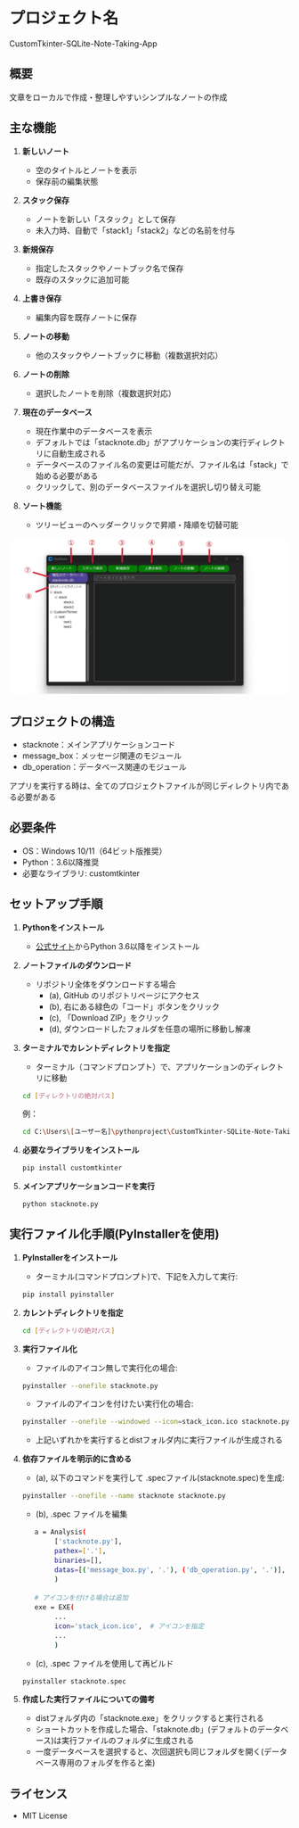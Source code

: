 # プロジェクト名
CustomTkinter-SQLite-Note-Taking-App


## 概要
文章をローカルで作成・整理しやすいシンプルなノートの作成


## 主な機能
1. **新しいノート**
   - 空のタイトルとノートを表示
   - 保存前の編集状態

2. **スタック保存**
   - ノートを新しい「スタック」として保存
   - 未入力時、自動で「stack1」「stack2」などの名前を付与

3. **新規保存**
   - 指定したスタックやノートブック名で保存
   - 既存のスタックに追加可能

4. **上書き保存**
   - 編集内容を既存ノートに保存

5. **ノートの移動**
   - 他のスタックやノートブックに移動（複数選択対応）

6. **ノートの削除**
   - 選択したノートを削除（複数選択対応）

7. **現在のデータベース**
   - 現在作業中のデータベースを表示
   - デフォルトでは「stacknote.db」がアプリケーションの実行ディレクトリに自動生成される
   - データベースのファイル名の変更は可能だが、ファイル名は「stack」で始める必要がある
   - クリックして、別のデータベースファイルを選択し切り替え可能

8. **ソート機能**
   - ツリービューのヘッダークリックで昇順・降順を切替可能

  ![](image1.jpg)


## プロジェクトの構造
- stacknote：メインアプリケーションコード
- message_box：メッセージ関連のモジュール
- db_operation：データベース関連のモジュール

アプリを実行する時は、全てのプロジェクトファイルが同じディレクトリ内である必要がある


## 必要条件
- OS：Windows 10/11（64ビット版推奨）
- Python：3.6以降推奨
- 必要なライブラリ: customtkinter


## セットアップ手順
1. **Pythonをインストール**
   - [公式サイト](https://www.python.org/)からPython 3.6以降をインストール

2. **ノートファイルのダウンロード**
   - リポジトリ全体をダウンロードする場合
     - (a), GitHub のリポジトリページにアクセス
     - (b), 右にある緑色の「コード」ボタンをクリック
     - (c), 「Download ZIP」をクリック
     - (d), ダウンロードしたフォルダを任意の場所に移動し解凍

3. **ターミナルでカレントディレクトリを指定**
   - ターミナル（コマンドプロンプト）で、アプリケーションのディレクトリに移動
   ```bash
   cd [ディレクトリの絶対パス]　
   ```
   例：
   ```bash
   cd C:\Users\[ユーザー名]\pythonproject\CustomTkinter-SQLite-Note-Taking-App-main　
   ```
   
4. **必要なライブラリをインストール**
   ```bash
   pip install customtkinter

5. **メインアプリケーションコードを実行**
   ```bash
   python stacknote.py
   ```
   
## 実行ファイル化手順(PyInstallerを使用)
1. **PyInstallerをインストール**
   - ターミナル(コマンドプロンプト)で、下記を入力して実行:
   ```bash
   pip install pyinstaller

2. **カレントディレクトリを指定**
   ```bash
   cd [ディレクトリの絶対パス]　
   ```
   
3. **実行ファイル化**
   - ファイルのアイコン無しで実行化の場合:
   ```bash
   pyinstaller --onefile stacknote.py
   ```
   - ファイルのアイコンを付けたい実行化の場合:
   ```bash
   pyinstaller --onefile --windowed --icon=stack_icon.ico stacknote.py
   ```
      - 上記いずれかを実行するとdistフォルダ内に実行ファイルが生成される


4. **依存ファイルを明示的に含める**
     - (a), 以下のコマンドを実行して .specファイル(stacknote.spec)を生成:
   ```bash
   pyinstaller --onefile --name stacknote stacknote.py
   ```
     - (b), .spec ファイルを編集
   ```bash
	  a = Analysis(
           ['stacknote.py'],
           pathex=['.'],
           binaries=[],
           datas=[('message_box.py', '.'), ('db_operation.py', '.')],  # 依存ファイル2つを指定
           ) 
	
	  # アイコンを付ける場合は追加
	  exe = EXE(
           ...
           icon='stack_icon.ico',  # アイコンを指定
           ...
           )
   ```

     - (c), .spec ファイルを使用して再ビルド
   ```bash
   pyinstaller stacknote.spec
   ```
   
5. **作成した実行ファイルについての備考**
     - distフォルダ内の「stacknote.exe」をクリックすると実行される
     - ショートカットを作成した場合、「staknote.db」(デフォルトのデータベース)は実行ファイルのフォルダに生成される
     - 一度データベースを選択すると、次回選択も同じフォルダを開く(データベース専用のフォルダを作ると楽)


## ライセンス
- MIT License

